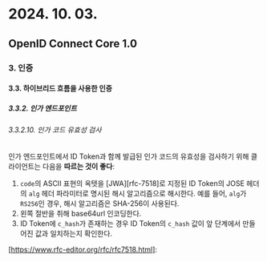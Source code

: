 # 2024. 10. 03.

## OpenID Connect Core 1.0

### 3. 인증

#### 3.3. 하이브리드 흐름을 사용한 인증

##### 3.3.2. 인가 엔드포인트

###### 3.3.2.10. 인가 코드 유효성 검사

인가 엔드포인트에서 ID Token과 함께 발급된 인가 코드의 유효성을 검사하기 위해 클라이언트는 다음을 **따르는 것이 좋다**:

1. `code`의 ASCII 표현의 옥텟을  [JWA][rfc-7518]로 지정된 ID Token의 JOSE 헤더의 `alg` 헤더 파라미터로 명시된 해시 알고리즘으로 해시한다. 예를 들어, `alg`가 `RS256`인 경우, 해시 알고리즘은 SHA-256이 사용된다.
2. 왼쪽 절반을 취해 base64url 인코딩한다.
3. ID Token에 `c_hash`가 존재하는 경우 ID Token의 `c_hash` 값이 앞 단계에서 만들어진 값과 일치하는지 확인한다.



[https://www.rfc-editor.org/rfc/rfc7518.html]: 